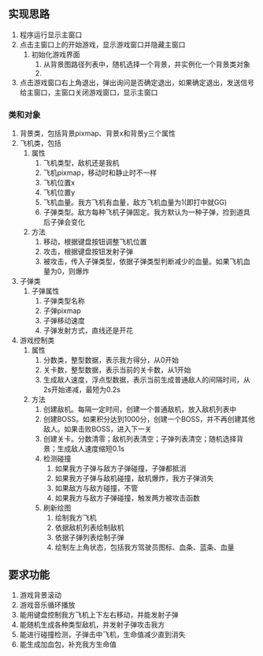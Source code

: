 <!--
 * @Description: 
 * @Author: DJ
 * @Date: 2021-05-26 11:29:22
 * @LastEditTime: 2021-05-26 15:07:06
 * @LastEditors: DJ
-->
## 实现思路
1. 程序运行显示主窗口
2. 点击主窗口上的开始游戏，显示游戏窗口并隐藏主窗口
   1. 初始化游戏界面
      1. 从背景图路径列表中，随机选择一个背景，并实例化一个背景类对象
      2. 
3. 点击游戏窗口右上角退出，弹出询问是否确定退出，如果确定退出，发送信号给主窗口，主窗口关闭游戏窗口，显示主窗口

### 类和对象
1. 背景类，包括背景pixmap、背景x和背景y三个属性
2. 飞机类，包括
   1. 属性
      1. 飞机类型，敌机还是我机
      2. 飞机pixmap，移动时和静止时不一样
      3. 飞机位置x
      4. 飞机位置y
      5. 飞机血量。我方飞机有血量，敌方飞机血量为1(即打中就GG)
      6. 子弹类型。敌方每种飞机子弹固定。我方默认为一种子弹，捡到道具后子弹会变化
   2. 方法
      1. 移动，根据键盘按钮调整飞机位置
      2. 攻击，根据键盘按钮发射子弹
      3. 被攻击，传入子弹类型，依据子弹类型判断减少的血量。如果飞机血量为0，则爆炸
3. 子弹类
   1. 子弹属性
      1. 子弹类型名称
      2. 子弹pixmap
      3. 子弹移动速度
      4. 子弹发射方式，直线还是开花
4. 游戏控制类
   1. 属性
      1. 分数类，整型数据，表示我方得分，从0开始
      2. 关卡数，整型数据，表示当前的关卡数，从1开始
      3. 生成敌人速度，浮点型数据，表示当前生成普通敌人的间隔时间，从2s开始递减，最短为0.2s
   2. 方法
      1. 创建敌机。每隔一定时间，创建一个普通敌机，放入敌机列表中
      2. 创建BOSS。如果积分达到1000分，创建一个BOSS，并不再创建其他敌人。如果击败BOSS，进入下一关
      3. 创建关卡。分数清零；敌机列表清空；子弹列表清空；随机选择背景；生成敌人速度缩短0.1s
      4. 检测碰撞
         1. 如果我方子弹与敌方子弹碰撞，子弹都抵消
         2. 如果我方子弹与敌机碰撞，敌机爆炸，我方子弹消失
         3. 如果敌方与敌方碰撞，不管
         4. 如果我方与敌方子弹碰撞，触发两方被攻击函数
      5. 刷新绘图
         1. 绘制我方飞机
         2. 依据敌机列表绘制敌机
         3. 依据子弹列表绘制子弹
         4. 绘制左上角状态，包括我方驾驶员图标、血条、蓝条、血量


## 要求功能
1. 游戏背景滚动
2. 游戏音乐循环播放
3. 能用键盘控制我方飞机上下左右移动，并能发射子弹
4. 能随机生成各种类型敌机，并发射子弹攻击我方
5. 能进行碰撞检测，子弹击中飞机，生命值减少直到消失
6. 能生成加血包，补充我方生命值